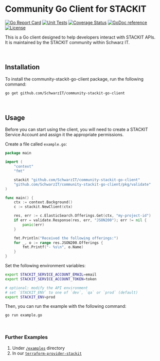 # Community Go Client for STACKIT

[![Go Report Card](https://goreportcard.com/badge/github.com/SchwarzIT/community-stackit-go-client)](https://goreportcard.com/report/github.com/SchwarzIT/community-stackit-go-client) [![Unit Tests](https://github.com/SchwarzIT/community-stackit-go-client/actions/workflows/tests.yml/badge.svg)](https://github.com/SchwarzIT/community-stackit-go-client/actions/workflows/tests.yml) [![Coverage Status](https://coveralls.io/repos/github/SchwarzIT/community-stackit-go-client/badge.svg?branch=main)](https://coveralls.io/github/SchwarzIT/community-stackit-go-client?branch=main) [![GoDoc reference](https://img.shields.io/badge/godoc-reference-blue.svg)](https://pkg.go.dev/github.com/SchwarzIT/community-stackit-go-client) [![License](https://img.shields.io/badge/License-Apache_2.0-lightgray.svg)](https://opensource.org/licenses/Apache-2.0)

This is a Go client designed to help developers interact with STACKIT APIs. It is maintained by the STACKIT community within Schwarz IT.

&nbsp;

## Installation

To install the community-stackit-go-client package, run the following command:

```bash
go get github.com/SchwarzIT/community-stackit-go-client
```

&nbsp;

## Usage

Before you can start using the client, you will need to create a STACKIT Service Account and assign it the appropriate permissions.

Create a file called `example.go`:

```go
package main

import (
    "context"
    "fmt"

    stackit "github.com/SchwarzIT/community-stackit-go-client"
    "github.com/SchwarzIT/community-stackit-go-client/pkg/validate"
)

func main() {
    ctx := context.Background()
    c := stackit.NewClient(ctx)

    res, err := c.ElasticSearch.Offerings.Get(ctx, "my-project-id")
    if err = validate.Response(res, err, "JSON200"); err != nil {
        panic(err)
    }

    fmt.Println("Received the following offerings:")
    for _, o := range res.JSON200.Offerings {
        fmt.Printf("- %s\n", o.Name)
    }
}
```

Set the following environment variables:

```bash
export STACKIT_SERVICE_ACCOUNT_EMAIL=email
export STACKIT_SERVICE_ACCOUNT_TOKEN=token

# optional: modify the API environment
# set `STACKIT_ENV` to one of `dev`, `qa` or `prod` (default)
export STACKIT_ENV=prod
```

Then, you can run the example with the following command:

```bash
go run example.go
```

&nbsp;

### Further Examples

1. Under [`/examples`](https://github.com/SchwarzIT/community-stackit-go-client/tree/main/examples) directory
2. In our [`terraform-provider-stackit`](https://github.com/SchwarzIT/terraform-provider-stackit)
